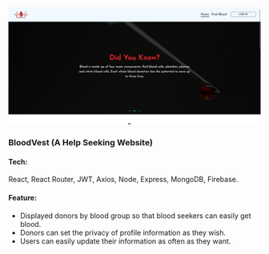 ![BloodVest](./client/public/pv-bloodvest.png)

### BloodVest (A Help Seeking Website)

#### Tech:
<p>React, React Router, JWT, Axios, Node, Express, MongoDB, Firebase.</p>

#### Feature:
- Displayed donors by blood group so that blood seekers can easily get blood.
- Donors can set the privacy of profile information as they wish.
- Users can easily update their information as often as they want.
